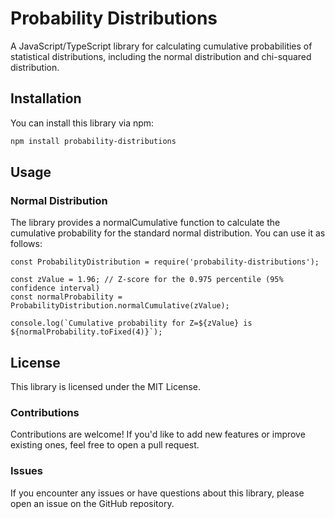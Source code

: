 # Probability Distributions

A JavaScript/TypeScript library for calculating cumulative probabilities of statistical distributions, including the normal distribution and chi-squared distribution.

## Installation

You can install this library via npm:

```bash
npm install probability-distributions
```

## Usage
### Normal Distribution
The library provides a normalCumulative function to calculate the cumulative probability for the standard normal distribution. You can use it as follows:

~~~
const ProbabilityDistribution = require('probability-distributions');

const zValue = 1.96; // Z-score for the 0.975 percentile (95% confidence interval)
const normalProbability = ProbabilityDistribution.normalCumulative(zValue);

console.log(`Cumulative probability for Z=${zValue} is ${normalProbability.toFixed(4)}`);
~~~

## License
This library is licensed under the MIT License.

### Contributions
Contributions are welcome! If you'd like to add new features or improve existing ones, feel free to open a pull request.

### Issues
If you encounter any issues or have questions about this library, please open an issue on the GitHub repository.